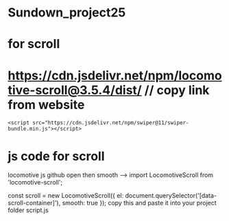 # Sundown_project25
 
# for scroll 
 # https://cdn.jsdelivr.net/npm/locomotive-scroll@3.5.4/dist/ // copy link from  website
   <link rel="shortcut icon" href="./icon.png" type="image/x-icon">
    <link rel="stylesheet" href="https://cdn.jsdelivr.net/npm/locomotive-scroll@3.5.4/dist/locomotive-scroll.css">
    <link rel="stylesheet" href="https://cdn.jsdelivr.net/npm/swiper@11/swiper-bundle.min.css" />
    
  <script src="https://cdn.jsdelivr.net/npm/locomotive-scroll@3.5.4/dist/locomotive-scroll.js"></script>
    <script src="https://cdn.jsdelivr.net/npm/swiper@11/swiper-bundle.min.js"></script>

#  js code for scroll 
locomotive js github open then
 smooth --> import LocomotiveScroll from 'locomotive-scroll';

const scroll = new LocomotiveScroll({
    el: document.querySelector('[data-scroll-container]'),
    smooth: true
});  copy this and paste it into your project folder script.js
